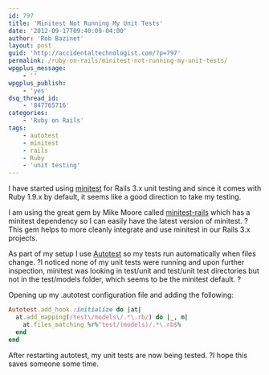```yaml
---
id: 797
title: 'Minitest Not Running My Unit Tests'
date: '2012-09-17T09:40:09-04:00'
author: 'Rob Bazinet'
layout: post
guid: 'http://accidentaltechnologist.com/?p=797'
permalink: /ruby-on-rails/minitest-not-running-my-unit-tests/
wpgplus_message:
    - ''
wpgplus_publish:
    - 'yes'
dsq_thread_id:
    - '847765716'
categories:
    - 'Ruby on Rails'
tags:
    - autotest
    - minitest
    - rails
    - Ruby
    - 'unit testing'
---
```


I have started using [minitest](https://github.com/seattlerb/minitest) for Rails 3.x unit testing and since it comes with Ruby 1.9.x by default, it seems like a good direction to take my testing.

I am using the great gem by Mike Moore called [minitest-rails](https://github.com/blowmage/minitest-rails) which has a minitest dependency so I can easily have the latest version of minitest. ?This gem helps to more cleanly integrate and use minitest in our Rails 3.x projects.

As part of my setup I use [Autotest](https://github.com/seattlerb/zentest) so my tests run automatically when files change. ?I noticed none of my unit tests were running and upon further inspection, minitest was looking in test/unit and test/unit test directories but not in the test/models folder, which seems to be the minitest default. ?

Opening up my .autotest configuration file and adding the following:

```ruby
Autotest.add_hook :initialize do |at|
  at.add_mapping(/test\/models\/.*\.rb/) do |_, m|
    at.files_matching %r%^test/(models)/.*\.rb$%
  end
end
```

After restarting autotest, my unit tests are now being tested. ?I hope this saves someone some time.